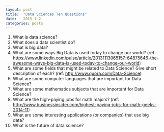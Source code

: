 ```yaml
---
layout: post
title:  "Data Sciences Ten Questions"
date:   2015-1-2
categories: posts
---
```


1. What is data science? 
2. What does a data scientist do? 
3. What is big data? 
4. What are some ways Big Data is used today to change our world? 
(ref: https://www.linkedin.com/pulse/article/20131113065157-64875646-the-awesome-ways-big-data-is-used-today-to-change-our-world)
5. What are some fields that might be related to Data Science? Give short description of each? 
(ref: http://www.quora.com/Data-Science)
6. What are some computer languages that are important for Data Science?
7. What are some mathematics subjects that are important for Data Science?
8. What are the high-paying jobs for math majors? 
(ref: http://www.businessinsider.com/highest-paying-jobs-for-math-geeks-2014-11)
9. What are some interesting applications (or companies) that use big data? 
10. What is the future of data science?